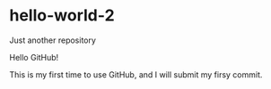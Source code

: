 # hello-world-2
Just another repository 

Hello GitHub!

This is my first time to use GitHub, and I will submit my firsy commit. 
